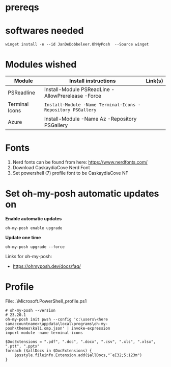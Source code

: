 # prereqs

# softwares needed

```
winget install -e --id JanDeDobbeleer.OhMyPosh  --Source winget
```

# Modules wished


| Module | Install instructions | Link(s) |
| --- | ---| --- |
| PSReadline | Install-Module PSReadLine -AllowPrerelease -Force |  |
| Terminal Icons | ```Install-Module -Name Terminal-Icons -Repository PSGallery``` | |
| Azure | Install-Module -Name Az -Repository PSGallery | |

# Fonts

1. Nerd fonts can be found from here: https://www.nerdfonts.com/
2. Download CaskaydiaCove Nerd Font
3. Set powershell (7) profile font to be CaskaydiaCove NF

# Set oh-my-posh automatic updates on

**Enable automatic updates**
```
oh-my-posh enable upgrade
```

**Update one time**

```
oh-my-posh upgrade --force
```

Links for oh-my-posh:
- https://ohmyposh.dev/docs/faq/

# Profile

File: .\Microsoft.PowerShell_profile.ps1

```
# oh-my-posh --version
# 23.20.1
oh-my-posh init pwsh --config 'c:\users\<here samaccountname>\appdata\local\programs\oh-my-posh\themes\kali.omp.json' | invoke-expression
import-module -name terminal-icons

$DocExtensions = ".pdf", ".doc", ".docx", ".csv", ".xls", ".xlsx", ".ptt", ".pptx"
foreach ($allDocs in $DocExtensions) {
    $psstyle.fileinfo.Extension.add($allDocs,"`e[32;5;123m")
}
```